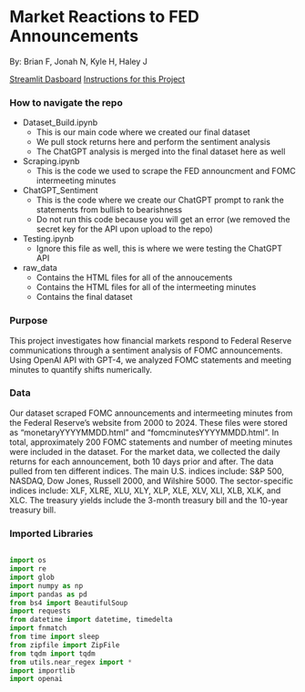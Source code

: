 # Market Reactions to FED Announcements
By: Brian F, Jonah N, Kyle H, Haley J

[Streamlit Dasboard](https://fed-announcements.streamlit.app/)
[Instructions for this Project](https://ledatascifi.github.io/ledatascifi-2023/content/assignments/project.html)

### How to navigate the repo 
- Dataset_Build.ipynb
    - This is our main code where we created our final dataset
    - We pull stock returns here and perform the sentiment analysis
    - The ChatGPT analysis is merged into the final dataset here as well
- Scraping.ipynb
    - This is the code we used to scrape the FED announcment and FOMC intermeeting minutes
- ChatGPT_Sentiment
    - This is the code where we create our ChatGPT prompt to rank the statements from bullish to bearishness
    - Do not run this code because you will get an error (we removed the secret key for the API upon upload to the repo)
- Testing.ipynb
    - Ignore this file as well, this is where we were testing the ChatGPT API
- raw_data
    - Contains the HTML files for all of the annoucements
    - Contains the HTML files for all of the intermeeting minutes
    - Contains the final dataset
  


### Purpose
This project investigates how financial markets respond to Federal Reserve communications through a sentiment analysis of FOMC announcements. Using OpenAI API with GPT-4, we analyzed FOMC statements and meeting minutes to quantify shifts numerically. 


### Data 
Our dataset scraped FOMC announcements and intermeeting minutes from the Federal Reserve’s website from 2000 to 2024. These files were stored as “monetaryYYYYMMDD.html” and “fomcminutesYYYYMMDD.html”. In total, approximately 200 FOMC statements and number of meeting minutes were included in the dataset. 
For the market data, we collected the daily returns for each announcement, both 10 days prior and after. The data pulled from ten different indices.
The main U.S. indices include: S&P 500, NASDAQ, Dow Jones, Russell 2000, and Wilshire 5000. The sector-specific indices include: XLF, XLRE, XLU, XLY, XLP, XLE, XLV, XLI, XLB, XLK, and XLC. The treasury yields include the 3-month treasury bill and the 10-year treasury bill.


### Imported Libraries
```python

import os
import re
import glob
import numpy as np
import pandas as pd
from bs4 import BeautifulSoup
import requests
from datetime import datetime, timedelta
import fnmatch
from time import sleep
from zipfile import ZipFile
from tqdm import tqdm
from utils.near_regex import *
import importlib
import openai

